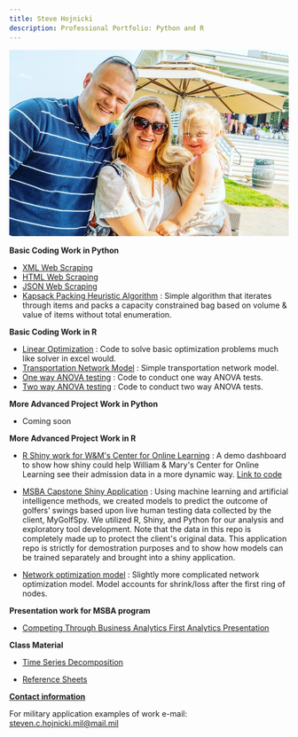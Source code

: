 ```yaml
---
title: Steve Hojnicki 
description: Professional Portfolio: Python and R
---
```


![My Picture](/pics/family.jpg)

<b> Basic Coding Work in Python </b>
- [XML Web Scraping](https://github.com/Hojnicki/basiccoding/blob/master/xml_scrape.py)
- [HTML Web Scraping](https://github.com/Hojnicki/basiccoding/blob/master/html_scrape.py)
- [JSON Web Scraping](https://github.com/Hojnicki/basiccoding/blob/master/json_scrape.py)
- [Kapsack Packing Heuristic Algorithm](https://github.com/Hojnicki/basiccoding/blob/master/knapsack.py) : Simple algorithm that iterates through items and packs a capacity constrained bag based on volume & value of items without total enumeration. 

<b> Basic Coding Work in R </b>
- [Linear Optimization](https://github.com/Hojnicki/basiccoding/blob/master/BasicLinearOptimization.R) : Code to solve basic optimization problems much like solver in excel would. 
- [Transportation Network Model](https://github.com/Hojnicki/basiccoding/blob/master/BasicTransportationModel.R) : Simple transportation network model. 
- [One way ANOVA testing](https://github.com/Hojnicki/basiccoding/blob/master/ANOVAoneway.R) : Code to conduct one way ANOVA tests. 
- [Two way ANOVA testing](https://github.com/Hojnicki/basiccoding/blob/master/ANOVAtwoway.R) : Code to conduct two way ANOVA tests.

<b> More Advanced Project Work in Python </b>
- Coming soon

<b> More Advanced Project Work in R </b>
- [R Shiny work for W&M's Center for Online Learning](https://hojnicki.shinyapps.io/WM_COL_Dashboard/) : A demo dashboard to show how shiny could help William & Mary's Center for Online Learning see their admission data in a more dynamic way. [Link to code](https://github.com/Hojnicki/hojnicki.github.io/tree/master/WM_COL_Dashboard)

- [MSBA Capstone Shiny Application](https://github.com/Hojnicki/advancedcoding/tree/master/MSBAcapstone) : Using machine learning and artificial intelligence methods, we created models to predict the outcome of golfers’ swings based upon live human testing data collected by the client, MyGolfSpy. We utilized R, Shiny, and Python for our analysis and exploratory tool development. Note that the data in this repo is completely made up to protect the client's original data. This application repo is strictly for demostration purposes and to show how models can be trained separately and brought into a shiny application. 

- [Network optimization model](https://github.com/Hojnicki/advancedcoding/blob/master/Network_Graph.Rmd) : Slightly more complicated network optimization model. Model accounts for shrink/loss after the first ring of nodes. 

<b> Presentation work for MSBA program </b>

- [Competing Through Business Analytics First Analytics Presentation](/CTBAAnalyticsPresentation/index.md)

<b> Class Material </b>

- [Time Series Decomposition](/timeseries/index.md)

- [Reference Sheets](https://github.com/Hojnicki/cheatsheets)




<b> <u>Contact information</u> </b>

For military application examples of work e-mail: <a href="mailto:steven.c.hojnicki.mil@mail.mil">steven.c.hojnicki.mil@mail.mil</a>

